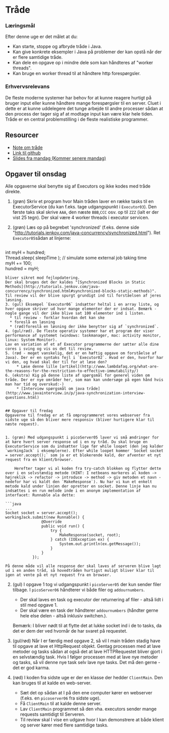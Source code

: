 # Tråde
### Læringsmål
Efter denne uge er det målet at du:

* Kan starte, stoppe og afbryde tråde i Java.
* Kan give konkrete eksempler i Java på problemer der kan opstå når der er flere samtidige tråde.
* Kan dele en opgave op i mindre dele som kan håndteres af "worker threads".
* Kan bruge en worker thread til at håndtere http forespørgsler.

### Erhvervsrelevans
De fleste moderne systemer har behov for at kunne reagere hurtigt på bruger input eller kunne håndtere mange forespørgsler til en server. Cluet i dette er at kunne uddelegere det tunge arbejde til andre processer sådan at den process der tager sig af at modtage input kan være klar hele tiden. Tråde er en central problemstilling i de fleste realistiske programmer.

## Resourcer
* [Note om tråde](NoteOnThreads.md)
* [Link til github](https://github.com/Dat2SemCPH/Modul1Threads)
* [Slides fra mandag (Kommer senere mandag)](Week2Threads.pptx)


## Opgaver til onsdag
Alle opgaverne skal benytte sig af Executors og ikke kodes med tråde direkte.

1. (grøn) Skriv et program hvor Main tråden laver en række tasks til en ExecutorService (du kan f.eks. tage udgangspunkt i `Executor03`). Den første taks skal skrive `AAA`, den næste `BBB`,`CCC` osv. op til `ZZZ` (ialt er der vist 25 tegn). Der skal være 4 worker threads i executor servicen.

2. (grøn) Læs op på begrebet 'synchronized' (f.eks. denne side "http://tutorials.jenkov.com/java-concurrency/synchronized.html"). Ret `Executor05`sådan at linjerne:
	
	```java
int myH = hundred;  
Thread.sleep( sleepTime ); // simulate some external job taking time  
myH += 100;  
hundred = myH;    
```  
bliver sikret mod fejlopdatering.   
Der skal bruges det der kaldes "[Synchronized Blocks in Static Methods](http://tutorials.jenkov.com/java-concurrency/synchronized.html#synchronized-blocks-static-methods)". Til review vil der blive spurgt grundigt ind til forståelsen af jeres løsning.
3. (gul) Eksempel `Executor06` indsætter heltal i en array liste, og hver opgave skriver ud hvor mange elementer der er indsat. Bemærk - nogle gange vil der ikke blive sat 100 elementer ind i listen.
  * til review - forklar hvordan det kan ske
  * foreslå en løsning
  * (rød)foreslå en løsning der ikke benytter sig af `synchronized`.  
4. (gul/rød). De fleste operativ systemer har et program der viser performance af systemet (windows: taskmanager, mac: activity monitor, linux: System Monitor).
Lav en variation af et af Executor programmerne der sætter alle dine cores i sving og vis os det til review.  
5. (rød - meget vanskelig, det er en hæftig opgave om forståelse af Java). Der er en syntaks fejl i `Executor02`. Hvad er den, hvorfor har vi den, og hvad skal der til for at løse den?  
     * Læse denne lille [artikel](http://www.lambdafaq.org/what-are-the-reasons-for-the-restriction-to-effective-immutability/)  
6. (ekstra) Kig på denne liste af spørgsmål for generel viden om tråde. Der er nye områder her, som man kan undersøge på egen hånd hvis man har tid og overskud:-)  
     * [Interview spørgsmål om java tråde](http://www.javainterview.in/p/java-synchronization-interview-questions.html)  


## Opgaver til fredag
Opgaverne til fredag er at få omprogrammeret vores webserver fra sidste uge så den bliver mere responsiv (bliver hurtigere klar til næste request).


1. (grøn) Med udgangspunkt i picoServer05 laver vi små ændringer for at køre hvert server response ud i en ny tråd. Du skal bruge en ExecutorService som du indsætter lige før while loopet (den jeg kalder `workingJack` i eksemplerne). Efter while loopet kommer `Socket socket = server.accept();` som jo er et blokerende kald, der afventer et nyt request fra en klient/browser. 
  
    Herefter tager vi al koden fra try-catch blokken og flytter dette over i en selvstændig metode (HINT: I netbeans markeres al koden -> højreklik -> refactor -> introduce -> method -> giv metoden et navn - nedefor har vi kaldt den `MakeResponse`). Nu har vi kun et enkelt metode kald under linjen der opretter en socket. Denne linje kan nu indsættes i en run metode inde i en anonym implementation af interfacet: Runnable ala dette:

```java
...
Socket socket = server.accept();
workingJack.submit(new Runnable() {
                @Override
                public void run() {
                    try {
                        MakeResponse(socket, root);
                    } catch (IOException ex) {
                        System.out.println(ex.getMessage());
                    }
                }
            });

```

    På denne måde vil alle response der skal laves af serveren blive lagt ud i en anden tråd, så hovedtråden hurtigst muligt bliver klar til igen at vente på et nyt request fra en browser.  

2. (gul) I opgave 1 tog vi udgangspunkt i `picoServer05` der kun sender filer tilbage. I `picoServer06` håndterer vi både filer og `addournumbers`. 
	* Der skal laves en task og executor der returnering af filer - altså lidt i stil med opgave 1. 
	* Der skal være en task der håndterer `addournumbers` (håndter gerne hele else delen - altså inklusiv switchen.).

	Bemærk: I bliver nødt til at flytte det at lukke socket ind i de to tasks, da det er dem der ved hvornår de har svaret på requestet.
	
2. (gul/rød) Når I er færdig med opgave 2, så vil I main tråden stadig have til opgave at lave et HttpRequest objekt. Gentag processen med at lave metoder og tasks sådan at også det at lave HTTPRequestet bliver gjort i en selvstændig task.  Hvis I følger processen med at lave nye metoder og tasks, så vil denne nye task selv lave nye tasks. Det må den gerne - det er god karma.

3. (rød) I koden fra sidste uge er der en klasse der hedder `ClientMain`. Den kan bruges til at kalde en web-server. 

	* Sæt det op sådan at I på den ene computer kører en webserver (f.eks. en `picoserver06` fra sidste uge).
	* Få `ClientMain` til at kalde denne server.
	* Lav `ClientMain` programmet så den vha. executors sender mange requests samtidigt til Serveren.
	* Til review skal I vise en udgave hvor I kan demonstrere at både klient og server kører med flere samtidige tasks.

